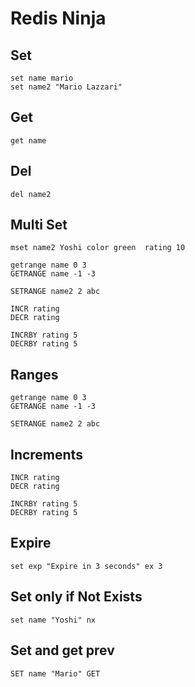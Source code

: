 # Redis Ninja


## Set

```redis 
set name mario
set name2 "Mario Lazzari"
```

## Get

```redis 
get name
```

## Del

```redis 
del name2
```

## Multi Set

```redis 
mset name2 Yoshi color green  rating 10

getrange name 0 3
GETRANGE name -1 -3

SETRANGE name2 2 abc 

INCR rating 
DECR rating 

INCRBY rating 5
DECRBY rating 5
```

## Ranges

```redis 
getrange name 0 3
GETRANGE name -1 -3

SETRANGE name2 2 abc 
```

## Increments
```redis 
INCR rating 
DECR rating 

INCRBY rating 5
DECRBY rating 5
```

## Expire
```redis 
set exp "Expire in 3 seconds" ex 3
```

## Set only if Not Exists
```redis 
set name "Yoshi" nx
```

## Set and get prev
```redis 
SET name "Mario" GET
```

